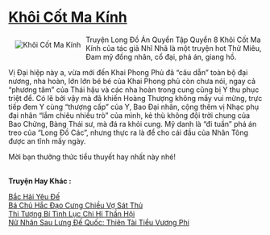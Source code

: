 <a href="https://utruyen.com/khoi-cot-ma-kinh/21468/" title="Khôi Cốt Ma Kính"><h1>Khôi Cốt Ma Kính</h1></a><div style="display:table"><img align="right" style="float: left; padding: 10px;" src="https://utruyen.com/images/story/200x260/khoi-cot-ma-kinh.jpg" alt="Khôi Cốt Ma Kính">Truyện Long Đồ Án Quyển Tập Quyển 8 Khôi Cốt Ma Kính của tác giả Nhĩ Nhã là một truyện hot Thử Miêu, Đam mỹ đồng nhân, cổ đại, phá án, giang hồ. <p></p>Vị Đại hiệp này a, vừa mới đến Khai Phong Phủ đã “câu dẫn” toàn bộ đại nương, nha hoàn, lớn lớn bé bé của Khai Phong phủ còn chưa nói, ngay cả “phương tâm” của Thái hậu và các nha hoàn trong cung cũng bị Y thu phục triệt để. Có lẽ bởi vậy mà đã khiến Hoàng Thượng không mấy vui mừng, trực tiếp đem Y cùng “thượng cấp” của Y, Bao Đại nhân, cộng thêm vị Nhạc phụ đại nhân “lắm chiêu nhiều trò” của mình, kẻ thù không đội trời chung của Bao Chửng, Bàng Thái sư, mà đá ra khỏi cung. Mỹ danh là “đi tuần” phá án treo của “Long Đồ Các”, nhưng thực ra là để cho cái đầu của Nhân Tông được an tĩnh mấy ngày. <p></p>Mời bạn thưởng thức tiểu thuyết hay nhất này nhé!</div><p><br><b>Truyện Hay Khác :</b></p><a href="https://utruyen.com/bac-hai-yeu-de/21467/" alt="Bắc Hải Yêu Đế">Bắc Hải Yêu Đế</a><br/><a href="https://github.com/quanluxury/truyenhot/tree/master/truyenhay/8041/" alt="Bá Chủ Hắc Đạo Cưng Chiều Vợ Sát Thủ">Bá Chủ Hắc Đạo Cưng Chiều Vợ Sát Thủ</a><br/><a href="https://github.com/quanluxury/ngontinh_sac/tree/master/truyenhay/22553/" alt="Thi Tượng Bí Tình Lục Chi Hỉ Thần Hội">Thi Tượng Bí Tình Lục Chi Hỉ Thần Hội</a><br/><a href="https://github.com/quanluxury/truyenhot/tree/master/truyenhay/11257/" alt="Nữ Nhân Sau Lưng Đế Quốc: Thiên Tài Tiểu Vương Phi">Nữ Nhân Sau Lưng Đế Quốc: Thiên Tài Tiểu Vương Phi</a><br/>